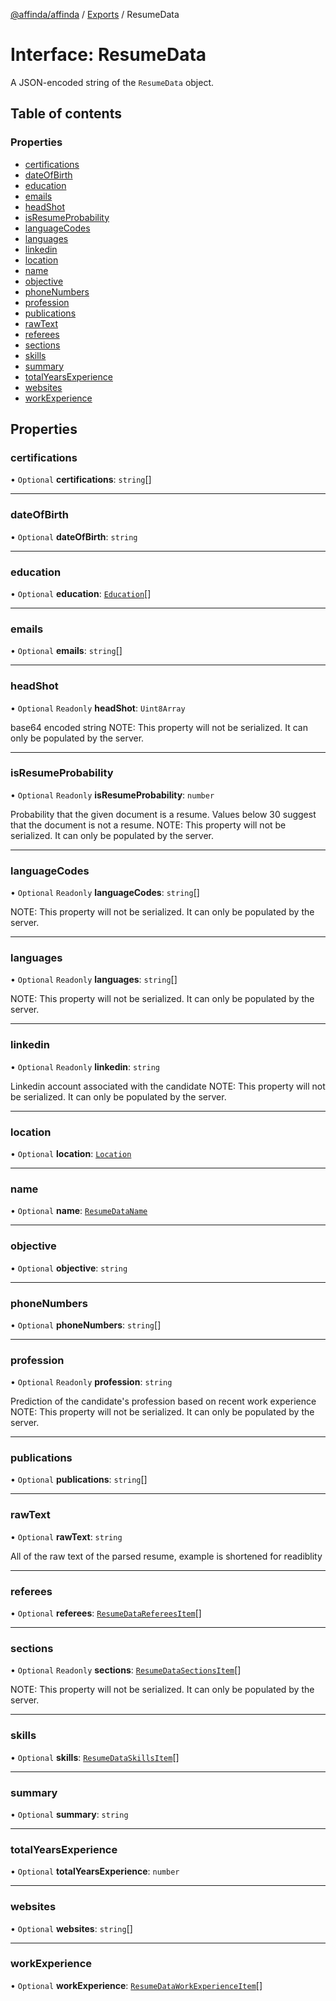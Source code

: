 [@affinda/affinda](../README.md) / [Exports](../modules.md) / ResumeData

# Interface: ResumeData

A JSON-encoded string of the `ResumeData` object.

## Table of contents

### Properties

- [certifications](ResumeData.md#certifications)
- [dateOfBirth](ResumeData.md#dateofbirth)
- [education](ResumeData.md#education)
- [emails](ResumeData.md#emails)
- [headShot](ResumeData.md#headshot)
- [isResumeProbability](ResumeData.md#isresumeprobability)
- [languageCodes](ResumeData.md#languagecodes)
- [languages](ResumeData.md#languages)
- [linkedin](ResumeData.md#linkedin)
- [location](ResumeData.md#location)
- [name](ResumeData.md#name)
- [objective](ResumeData.md#objective)
- [phoneNumbers](ResumeData.md#phonenumbers)
- [profession](ResumeData.md#profession)
- [publications](ResumeData.md#publications)
- [rawText](ResumeData.md#rawtext)
- [referees](ResumeData.md#referees)
- [sections](ResumeData.md#sections)
- [skills](ResumeData.md#skills)
- [summary](ResumeData.md#summary)
- [totalYearsExperience](ResumeData.md#totalyearsexperience)
- [websites](ResumeData.md#websites)
- [workExperience](ResumeData.md#workexperience)

## Properties

### certifications

• `Optional` **certifications**: `string`[]

___

### dateOfBirth

• `Optional` **dateOfBirth**: `string`

___

### education

• `Optional` **education**: [`Education`](Education.md)[]

___

### emails

• `Optional` **emails**: `string`[]

___

### headShot

• `Optional` `Readonly` **headShot**: `Uint8Array`

base64 encoded string
NOTE: This property will not be serialized. It can only be populated by the server.

___

### isResumeProbability

• `Optional` `Readonly` **isResumeProbability**: `number`

Probability that the given document is a resume. Values below 30 suggest that the document is not a resume.
NOTE: This property will not be serialized. It can only be populated by the server.

___

### languageCodes

• `Optional` `Readonly` **languageCodes**: `string`[]

NOTE: This property will not be serialized. It can only be populated by the server.

___

### languages

• `Optional` `Readonly` **languages**: `string`[]

NOTE: This property will not be serialized. It can only be populated by the server.

___

### linkedin

• `Optional` `Readonly` **linkedin**: `string`

Linkedin account associated with the candidate
NOTE: This property will not be serialized. It can only be populated by the server.

___

### location

• `Optional` **location**: [`Location`](Location.md)

___

### name

• `Optional` **name**: [`ResumeDataName`](ResumeDataName.md)

___

### objective

• `Optional` **objective**: `string`

___

### phoneNumbers

• `Optional` **phoneNumbers**: `string`[]

___

### profession

• `Optional` `Readonly` **profession**: `string`

Prediction of the candidate's profession based on recent work experience
NOTE: This property will not be serialized. It can only be populated by the server.

___

### publications

• `Optional` **publications**: `string`[]

___

### rawText

• `Optional` **rawText**: `string`

All of the raw text of the parsed resume, example is shortened for readiblity

___

### referees

• `Optional` **referees**: [`ResumeDataRefereesItem`](ResumeDataRefereesItem.md)[]

___

### sections

• `Optional` `Readonly` **sections**: [`ResumeDataSectionsItem`](ResumeDataSectionsItem.md)[]

NOTE: This property will not be serialized. It can only be populated by the server.

___

### skills

• `Optional` **skills**: [`ResumeDataSkillsItem`](ResumeDataSkillsItem.md)[]

___

### summary

• `Optional` **summary**: `string`

___

### totalYearsExperience

• `Optional` **totalYearsExperience**: `number`

___

### websites

• `Optional` **websites**: `string`[]

___

### workExperience

• `Optional` **workExperience**: [`ResumeDataWorkExperienceItem`](ResumeDataWorkExperienceItem.md)[]
